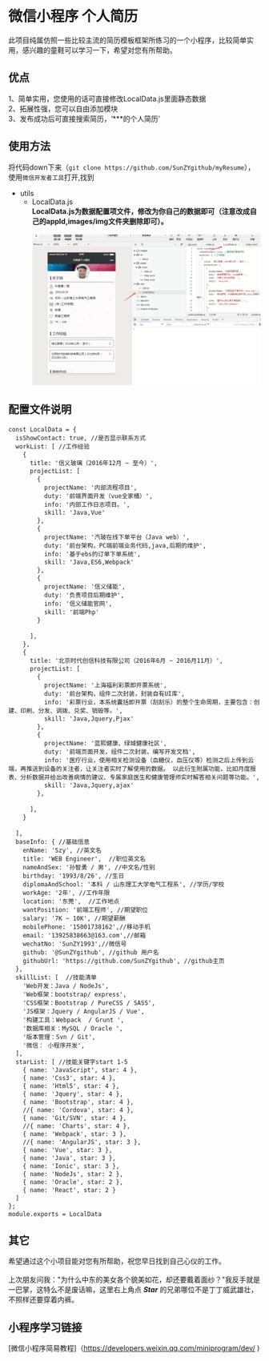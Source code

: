 # 微信小程序 个人简历
此项目纯属仿照一些比较主流的简历模板框架所练习的一个小程序，比较简单实用，感兴趣的童鞋可以学习一下，希望对您有所帮助。
## 优点
1、简单实用，您使用的话可直接修改LocalData.js里面静态数据<br/>
2、拓展性强，您可以自由添加模块<br/>
3、发布成功后可直接搜索简历，‘***的个人简历’
## 使用方法
将代码down下来（`git clone https://github.com/SunZYgithub/myResume`），使用`微信开发者工具`打开,找到
* utils  
  * LocalData.js<br/>
**LocalData.js为数据配置项文件，修改为你自己的数据即可（注意改成自己的appId,images/img文件夹删除即可）。**<br/><br/>
![](https://github.com/SunZYgithub/myResume/raw/master/images/img/data.png "配置文件位置")
## 配置文件说明
```{
const LocalData = {
  isShowContact: true, //是否显示联系方式
  workList: [ //工作经验
    {
      title: '信义玻璃（2016年12月 ~ 至今）',
      projectList: [
        {
          projectName: '内部流程项目',
          duty: '前端界面开发（vue全家桶）',
          info: '内部工作日志项目。',
          skill: 'Java,Vue'
        },
        {
          projectName: '汽玻在线下单平台（Java web）',
          duty: '前台架构，PC端前端业务代码,java,后期的维护',
          info: '基于ebs的订单下单系统',
          skill: 'Java,ES6,Webpack'
        },
        {
          projectName: '信义储能',
          duty: '负责项目后期维护',
          info: '信义储能官网',
          skill: '前端Php'
        }
       
      ],
    },
    {
      title: '北京时代创信科技有限公司（2016年6月 ~ 2016月11月）',
      projectList: [
        {
          projectName: '上海福利彩票即开票系统',
          duty: '前台架构，组件二次封装，封装自有UI库',
          info: '彩票行业，本系统囊括即开票（刮刮乐）的整个生命周期，主要包含：创建、印刷、分发、调拨、兑奖、销毁等。',
          skill: 'Java,Jquery,Pjax'
        },
        {
          projectName: '蓝熙健康、绿城健康社区',
          duty: '前端页面开发，组件二次封装，编写开发文档',
          info: '医疗行业，使用相关检测设备（血糖仪，血压仪等）检测之后上传到云端，再推送到设备的关注者，让关注者实时了解使用的数据。 以此衍生附属功能，比如月度报表、分析数据并给出改善病情的建议、专属家庭医生和健康管理师实时解答相关问题等功能。',
          skill: 'Java,Jquery,ajax'
        },

      ],
    }
   
  ],
  baseInfo: { //基础信息
    enName: 'Szy', //英文名
    title: 'WEB Engineer',  //职位英文名
    nameAndSex: '孙智勇 / 男', //中文名/性别
    birthday: '1993/8/26', //生日
    diplomaAndSchool: '本科 / 山东理工大学电气工程系', //学历/学校
    workAge: '2年', //工作年限
    location: '东莞',  //工作地点
    wantPosition: '前端工程师', //期望职位
    salary: '7K ~ 10K', //期望薪酬
    mobilePhone: '15001738162',//移动手机
    email: '13925838663@163.com',//邮箱
    wechatNo: 'SunZY1993',//微信号
    github: '@SunZYgithub', //github 用户名
    githubUrl: 'https://github.com/SunZYgithub', //github主页
  },
  skillList: [  //技能清单
    'Web开发：Java / NodeJs',
    'Web框架：bootstrap/ express',
    'CSS框架：Bootstrap / PureCSS / SASS',
    'JS框架：Jquery / AngularJS / Vue',
    '构建工具：Webpack  / Grunt ',
    '数据库相关：MySQL / Oracle ',
    '版本管理：Svn / Git',
    '微信： 小程序开发',
  ],
  starList: [ //技能关键字start 1-5
    { name: 'JavaScript', star: 4 },
    { name: 'Css3', star: 4 },
    { name: 'Html5', star: 4 },
    { name: 'Jquery', star: 4 },
    { name: 'Bootstrap', star: 4 },
    //{ name: 'Cordova', star: 4 },
    { name: 'Git/SVN', star: 4 },
    //{ name: 'Charts', star: 4 },
    { name: 'Webpack', star: 3 },
    //{ name: 'AngularJS', star: 3 },
    { name: 'Vue', star: 3 },
    { name: 'Java', star: 3 },
    { name: 'Ionic', star: 3 },
    { name: 'NodeJs', star: 2 },
    { name: 'Oracle', star: 2 },
    { name: 'React', star: 2 }
  ]
};
module.exports = LocalData
```
## 其它
希望通过这个小项目能对您有所帮助，祝您早日找到自己心仪的工作。<br/>
<br/>
上次朋友问我："为什么中东的美女各个貌美如花，却还要戴着面纱？"我反手就是一巴掌，这特么不是废话嘛，这里右上角点 ***Star*** 的兄弟哪位不是丁丁威武雄壮，不照样还要穿着内裤。
## 小程序学习链接
[微信小程序简易教程]（https://developers.weixin.qq.com/miniprogram/dev/ )
